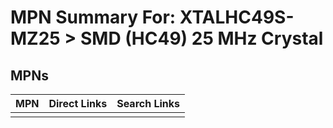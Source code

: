 



# MPN Summary For: XTALHC49S-MZ25 > SMD (HC49) 25 MHz Crystal

## MPNs
  

|MPN|Direct Links|Search Links|
| :--- | :--- | :--- |
||||
